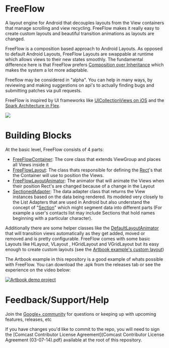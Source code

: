 FreeFlow
========

A layout engine for Android that decouples layouts from the View containers that manage scrolling and view recycling. FreeFlow makes it really easy to create custom layouts and beautiful transition animations as layouts are changed.

FreeFlow is a composition based approach to Android Layouts. As opposed to default Android Layouts, FreeFlow Layouts are swappable at runtime which allows views to their new states smoothly. The fundamental difference here is that FreeFlow prefers [Composition over Inheritance](http://en.wikipedia.org/wiki/Composition_over_inheritance) which makes the system a lot more adaptable.

Freeflow may be considered in "alpha". You can help in many ways, by reviewing and making suggestions on api's to actually finding bugs and submitting patches via pull requests.

FreeFlow is inspired by UI frameworks like [UICollectionViews on iOS][1] and the [Spark Architecture in Flex][2]. 


![](https://raw.github.com/Comcast/FreeFlow/master/examples/Artbook/screenshots/freeflow.png)

# Building Blocks

At the basic level, FreeFlow consists of 4 parts:

* [FreeFlowContainer][3]: The core class that extends ViewGroup and places all Views inside it
* [FreeFlowLayout][4]: The class thats responsible for defining the [Rect](5)'s that the Container will use to position the Views.
* [FreeFlowLayoutAnimator][6]: The animator that will animate the Views when their position Rect's are changed because of a change in the Layout
* [SectionedAdapter][7]: The data adapter class that returns the View instances based on the data being rendered. Its modeled very closely to the List Adapters that are used in Android but also understand the concept of "[Section][8]" which might segment data into different parts (For example a user's contacts list may include Sections that hold names beginning with a particular character). 

Additionally there are some helper classes like the [DefaultLayoutAnimator][9] that will transition views automatically as they get added, moved or removed and is pretty configurable. FreeFlow comes with some basic Layouts like HLayout, VLayout , HGridLayout and VGridLayout but its easy enough to create custom layouts (see the [Artbook example's custom layout][10])


The Artbook example in this repository is a good example of whats possible with FreeFlow. You can download the .apk from the releases tab or see the experience on the video below: 

[![Artbook demo project](http://img.youtube.com/vi/xDd-bcGqLkw/0.jpg)][11]

# Feedback/Support/Help

Join the [Google+ community][12] for questions or keeping up with upcoming features, releases, etc

If you have changes you'd like to commit to the repo, you will need to sign the [Comcast Contributor License Agreement](Comcast Contributor License Agreement (03-07-14).pdf) available at the root of this repository.



[1]: https://developer.apple.com/library/ios/documentation/UIKit/Reference/UICollectionView_class/Reference/Reference.html
[2]: http://www.adobe.com/devnet/flex/articles/flex4_sparkintro.html
[3]: FreeFlow/src/com/comcast/freeflow/core/FreeFlowContainer.java
[4]: FreeFlow/src/com/comcast/freeflow/layouts/FreeFlowLayout.java
[5]: http://developer.android.com/reference/android/graphics/Rect.html
[6]: FreeFlow/src/com/comcast/freeflow/animations/FreeFlowLayoutAnimator.java
[7]: FreeFlow/src/com/comcast/freeflow/core/SectionedAdapter.java
[8]: FreeFlow/src/com/comcast/freeflow/core/Section.java
[9]: FreeFlow/src/com/comcast/freeflow/animations/DefaultLayoutAnimator.java
[10]: examples/Artbook/src/com/comcast/freeflow/examples/artbook/layouts/ArtbookLayout.java
[11]: http://www.youtube.com/watch?v=xDd-bcGqLkw
[12]: https://plus.google.com/communities/109232474194967955567
